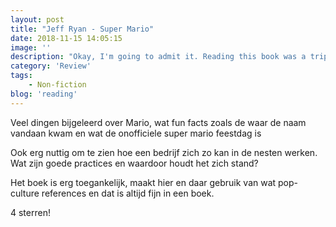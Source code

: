 ```yaml
---
layout: post
title: "Jeff Ryan - Super Mario"
date: 2018-11-15 14:05:15
image: ''
description: "Okay, I'm going to admit it. Reading this book was a trip down nostalgia lane. It's awesome to see these facts that made Nintendo the company it is today and allows us to learn a lot from it."
category: 'Review'
tags:
    - Non-fiction
blog: 'reading'
---
```

Veel dingen bijgeleerd over Mario, wat fun facts zoals de waar de naam vandaan kwam en wat de onofficiele super mario feestdag is

Ook erg nuttig om te zien hoe een bedrijf zich zo kan in de nesten werken. Wat zijn goede practices en waardoor houdt het zich stand?

Het boek is erg toegankelijk, maakt hier en daar gebruik van wat pop-culture references en dat is altijd fijn in een boek. 

4 sterren!